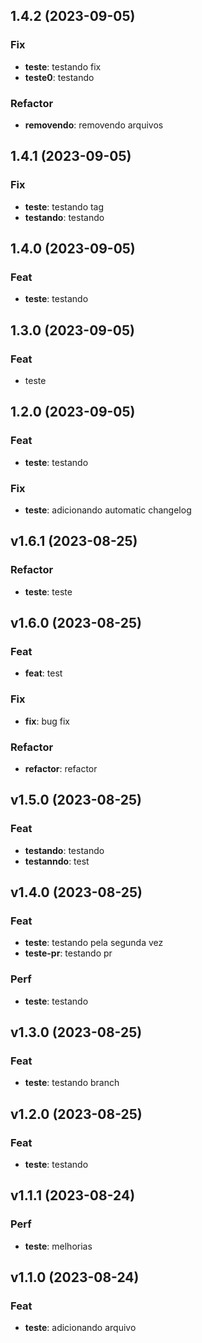 ## 1.4.2 (2023-09-05)

### Fix

- **teste**: testando fix
- **teste0**: testando

### Refactor

- **removendo**: removendo arquivos

## 1.4.1 (2023-09-05)

### Fix

- **teste**: testando tag
- **testando**: testando

## 1.4.0 (2023-09-05)

### Feat

- **teste**: testando

## 1.3.0 (2023-09-05)

### Feat

- teste

## 1.2.0 (2023-09-05)

### Feat

- **teste**: testando

### Fix

- **teste**: adicionando automatic changelog

## v1.6.1 (2023-08-25)

### Refactor

- **teste**: teste

## v1.6.0 (2023-08-25)

### Feat

- **feat**: test

### Fix

- **fix**: bug fix

### Refactor

- **refactor**: refactor

## v1.5.0 (2023-08-25)

### Feat

- **testando**: testando
- **testanndo**: test

## v1.4.0 (2023-08-25)

### Feat

- **teste**: testando pela segunda vez
- **teste-pr**: testando pr

### Perf

- **teste**: testando

## v1.3.0 (2023-08-25)

### Feat

- **teste**: testando branch

## v1.2.0 (2023-08-25)

### Feat

- **teste**: testando

## v1.1.1 (2023-08-24)

### Perf

- **teste**: melhorias

## v1.1.0 (2023-08-24)

### Feat

- **teste**: adicionando arquivo
